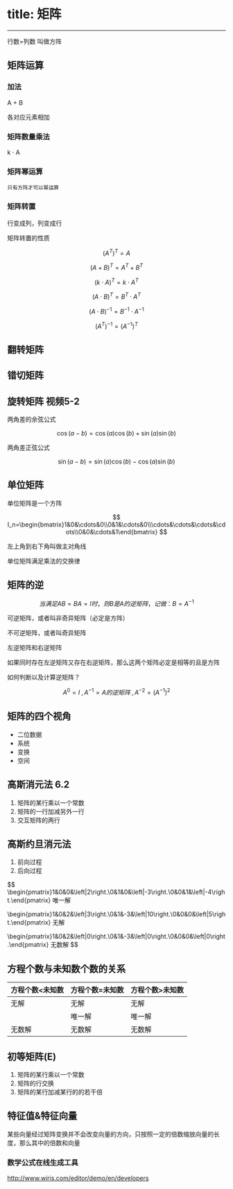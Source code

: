 # 

# title: 矩阵

---

行数=列数 叫做方阵

## 矩阵运算

### 加法

A + B

各对应元素相加

### 矩阵数量乘法

k · A

### 矩阵幂运算
    只有方阵才可以幂运算

### 矩阵转置

行变成列，列变成行

矩阵转置的性质

$$
\left(A^T\right)^T=A
$$

$$
\left(A+B\right)^T=A^T+B^T
$$

$$
\left(k\cdot A\right)^T=k\cdot A^T
$$

$$
\left(A\cdot B\right)^T=B^T\cdot A^T
$$

$$
\left(A\cdot B\right)^{-1}=B^{-1}\cdot A^{-1}
$$

$$
\left(A^T\right)^{-1}=\left(A^{-1}\right)^T
$$

## 翻转矩阵

## 错切矩阵

## 旋转矩阵 视频5-2

两角差的余弦公式

$$
\cos\left(a-b\right)=\cos\left(a\right)\cos\left(b\right)+\sin\left(a\right)\sin\left(b\right)
$$

两角差正弦公式

$$
\sin\left(a-b\right)=\sin\left(a\right)\cos\left(b\right)-\cos\left(a\right)\sin\left(b\right)
$$

## 单位矩阵

单位矩阵是一个方阵

$$
I_n=\begin{bmatrix}1&0&\cdots&0\\0&1&\cdots&0\\\cdots&\cdots&\cdots&\cdots\\0&0&\cdots&1\end{bmatrix}
$$

左上角到右下角叫做主对角线

单位矩阵满足乘法的交换律

## 矩阵的逆

$$
当满足AB=BA=I时，则B是A的逆矩阵，记做：B=A^{-1}
$$

可逆矩阵，或者叫非奇异矩阵（必定是方阵）

不可逆矩阵，或者叫奇异矩阵

左逆矩阵和右逆矩阵

如果同时存在左逆矩阵又存在右逆矩阵，那么这两个矩阵必定是相等的且是方阵

如何判断以及计算逆矩阵？

$$
A^0=I\;,A^{-1}=A的逆矩阵\;,A^{-2}={(A^{-1})}^2
$$

## 矩阵的四个视角

+ 二位数据
+ 系统
+ 变换
+ 空间

## 高斯消元法 6.2

1. 矩阵的某行乘以一个常数
2. 矩阵的一行加减另外一行
3. 交互矩阵的两行

## 高斯约旦消元法

1. 前向过程
2. 后向过程

$$
\begin{pmatrix}1&0&0&\left|2\right.\\0&1&0&\left|-3\right.\\0&0&1&\left|-4\right.\end{pmatrix}
唯一解

\begin{pmatrix}1&0&2&\left|3\right.\\0&1&-3&\left|10\right.\\0&0&0&\left|5\right.\end{pmatrix}
无解

\begin{pmatrix}1&0&2&\left|0\right.\\0&1&-3&\left|0\right.\\0&0&0&\left|0\right.\end{pmatrix}
无数解
$$

## 方程个数与未知数个数的关系

| 方程个数<未知数 | 方程个数=未知数 | 方程个数>未知数 |
| -------- | -------- | -------- |
| 无解       | 无解       | 无解       |
|          | 唯一解      | 唯一解      |
| 无数解      | 无数解      | 无数解      |

## 初等矩阵(E)
1. 矩阵的某行乘以一个常数
2. 矩阵的行交换
3. 矩阵的某行加减某行的的若干倍

## 特征值&特征向量
某些向量经过矩阵变换并不会改变向量的方向，只按照一定的倍数缩放向量的长度，那么其中的倍数和向量



### 数学公式在线生成工具

http://www.wiris.com/editor/demo/en/developers
